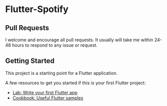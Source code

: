 # Flutter-Spotify



## Pull Requests

I welcome and encourage all pull requests. It usually will take me within 24-48 hours to respond to any issue or request.





## Getting Started

This project is a starting point for a Flutter application.

A few resources to get you started if this is your first Flutter project:

- [Lab: Write your first Flutter app](https://flutter.dev/docs/get-started/codelab)
- [Cookbook: Useful Flutter samples](https://flutter.dev/docs/cookbook)

